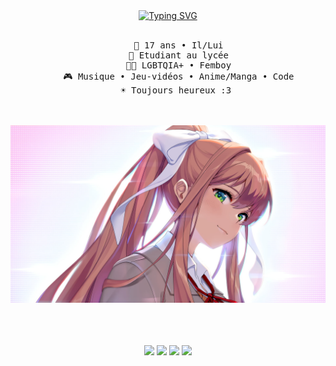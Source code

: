 <div align="center">
<a href="https://git.io/typing-svg"><img src="https://readme-typing-svg.demolab.com?font=Fira+Code&size=22&duration=4000&pause=1000&color=000000&center=true&multiline=true&width=435&height=90&lines=Sun+%E2%98%80%EF%B8%8F;The+boyo+who+code" alt="Typing SVG" /></a>
<br><br>
<pre>
    👨 17 ans • Il/Lui
    💼 Etudiant au lycée
    🏳️‍🌈 LGBTQIA+ • Femboy
    🎮 Musique • Jeu-vidéos • Anime/Manga • Code
    ☀️ Toujours heureux :3 
</pre>
<br><br>
<img src="wallpaperflare.com_wallpaper(2).jpg" height="50%" />

<br><br><br>
![](https://img.shields.io/badge/Deezer-FEAA2D?style=for-the-badge&logo=deezer&logoColor=white)
![](https://img.shields.io/badge/Twitch-9146FF.svg?style=for-the-badge&logo=Twitch&logoColor=white)
![](https://img.shields.io/badge/osu!-FF66AA.svg?style=for-the-badge&logo=osu!&logoColor=white)
![](https://img.shields.io/badge/Notion-000000.svg?style=for-the-badge&logo=Notion&logoColor=white)
